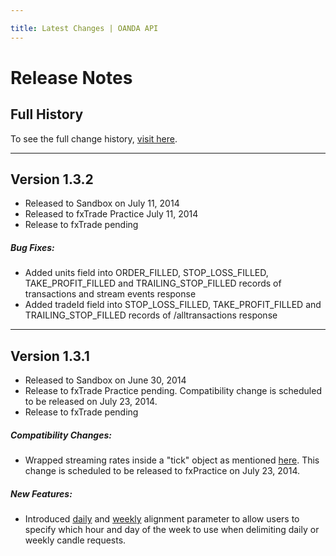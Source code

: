 ```yaml
---

title: Latest Changes | OANDA API
---
```


# Release Notes

## Full History

To see the full change history, [visit here](/docs/full-history.md).

------------------------


<!-- Template for adding new notes

## Version 1.1.0
- Released to Sandbox on Feb 21, 2014
- Released to fxTrade Practice on Feb 26, 2014
- Release to fxTrade pending  
<br/>

##### Compatibility Changes:

- None because we don't mess with that much

##### New Features:

- Modified the thing to do the stuff
- More modifications to the thing

##### Bug Fixes:

- Stopped the other thing from breaking on sundays
:
-------------------------------------


Template ends -->

## Version 1.3.2
- Released to Sandbox on July 11, 2014
- Released to fxTrade Practice July 11, 2014
- Release to fxTrade pending  

##### Bug Fixes:

- Added units field into ORDER_FILLED, STOP_LOSS_FILLED, TAKE_PROFIT_FILLED and TRAILING_STOP_FILLED records of transactions and stream events response
- Added tradeId field into STOP_LOSS_FILLED, TAKE_PROFIT_FILLED and TRAILING_STOP_FILLED records of /alltransactions response 

-------------------------------------

## Version 1.3.1
- Released to Sandbox on June 30, 2014
- Release to fxTrade Practice pending.  Compatibility change is scheduled to be released on July 23, 2014. 
- Release to fxTrade pending

##### Compatibility Changes:

- Wrapped streaming rates inside a "tick" object as mentioned [here](https://fxtrade.oanda.com/community/forex-forum/topic/54007715/?page=3#post-9934445).  This change is scheduled to be released to fxPractice on July 23, 2014.

##### New Features:

- Introduced [daily](/docs/v1/rates/#retrieve-instrument-history) and [weekly](/docs/v1/rates/#retrieve-instrument-history) alignment parameter to allow users to specify which hour and day of the week to use when delimiting daily or weekly candle requests.


